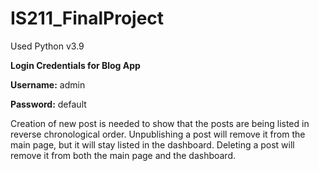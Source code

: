 # IS211_FinalProject

Used Python v3.9

**Login Credentials for Blog App**

**Username:** admin

**Password:** default

Creation of new post is needed to show that the posts are being listed in reverse chronological order.
Unpublishing a post will remove it from the main page, but it will stay listed in the dashboard.
Deleting a post will remove it from both the main page and the dashboard.
